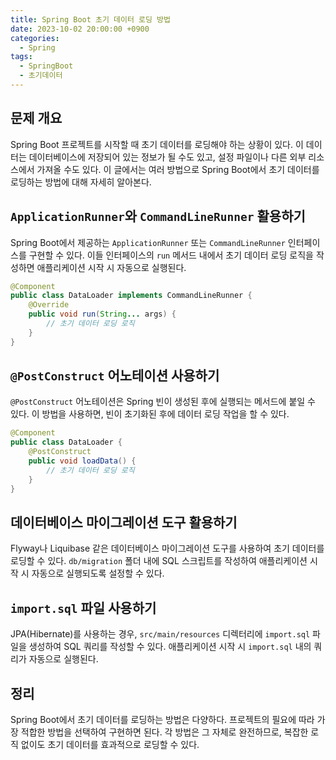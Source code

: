 ```yaml
---
title: Spring Boot 초기 데이터 로딩 방법
date: 2023-10-02 20:00:00 +0900
categories:
  - Spring
tags:
  - SpringBoot
  - 초기데이터
---
```

## 문제 개요

Spring Boot 프로젝트를 시작할 때 초기 데이터를 로딩해야 하는 상황이 있다. 이 데이터는 데이터베이스에 저장되어 있는 정보가 될 수도 있고, 설정 파일이나 다른 외부 리소스에서 가져올 수도 있다. 이 글에서는 여러 방법으로 Spring Boot에서 초기 데이터를 로딩하는 방법에 대해 자세히 알아본다.

## `ApplicationRunner`와 `CommandLineRunner` 활용하기

Spring Boot에서 제공하는 `ApplicationRunner` 또는 `CommandLineRunner` 인터페이스를 구현할 수 있다. 이들 인터페이스의 `run` 메서드 내에서 초기 데이터 로딩 로직을 작성하면 애플리케이션 시작 시 자동으로 실행된다.

```java
@Component
public class DataLoader implements CommandLineRunner {
    @Override
    public void run(String... args) {
        // 초기 데이터 로딩 로직
    }
}
```

## `@PostConstruct` 어노테이션 사용하기

`@PostConstruct` 어노테이션은 Spring 빈이 생성된 후에 실행되는 메서드에 붙일 수 있다. 이 방법을 사용하면, 빈이 초기화된 후에 데이터 로딩 작업을 할 수 있다.

```java
@Component
public class DataLoader {
    @PostConstruct
    public void loadData() {
        // 초기 데이터 로딩 로직
    }
}
```

## 데이터베이스 마이그레이션 도구 활용하기

Flyway나 Liquibase 같은 데이터베이스 마이그레이션 도구를 사용하여 초기 데이터를 로딩할 수 있다. `db/migration` 폴더 내에 SQL 스크립트를 작성하여 애플리케이션 시작 시 자동으로 실행되도록 설정할 수 있다.

## `import.sql` 파일 사용하기

JPA(Hibernate)를 사용하는 경우, `src/main/resources` 디렉터리에 `import.sql` 파일을 생성하여 SQL 쿼리를 작성할 수 있다. 애플리케이션 시작 시 `import.sql` 내의 쿼리가 자동으로 실행된다.

## 정리

Spring Boot에서 초기 데이터를 로딩하는 방법은 다양하다. 프로젝트의 필요에 따라 가장 적합한 방법을 선택하여 구현하면 된다. 각 방법은 그 자체로 완전하므로, 복잡한 로직 없이도 초기 데이터를 효과적으로 로딩할 수 있다.